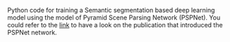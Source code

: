 Python code for training a Semantic segmentation based deep learning model using the model of Pyramid Scene Parsing Network (PSPNet). You could refer to the [link](https://openaccess.thecvf.com/content_cvpr_2017/papers/Zhao_Pyramid_Scene_Parsing_CVPR_2017_paper.pdf) to have a look on the publication that introduced the PSPNet network.
